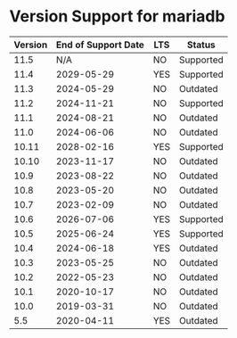 # Version Support for mariadb

| Version | End of Support Date | LTS | Status |
|---------|------------------------|-----|--------|
| 11.5 | N/A | NO | Supported |
| 11.4 | 2029-05-29 | YES | Supported |
| 11.3 | 2024-05-29 | NO | Outdated |
| 11.2 | 2024-11-21 | NO | Supported |
| 11.1 | 2024-08-21 | NO | Outdated |
| 11.0 | 2024-06-06 | NO | Outdated |
| 10.11 | 2028-02-16 | YES | Supported |
| 10.10 | 2023-11-17 | NO | Outdated |
| 10.9 | 2023-08-22 | NO | Outdated |
| 10.8 | 2023-05-20 | NO | Outdated |
| 10.7 | 2023-02-09 | NO | Outdated |
| 10.6 | 2026-07-06 | YES | Supported |
| 10.5 | 2025-06-24 | YES | Supported |
| 10.4 | 2024-06-18 | YES | Outdated |
| 10.3 | 2023-05-25 | NO | Outdated |
| 10.2 | 2022-05-23 | NO | Outdated |
| 10.1 | 2020-10-17 | NO | Outdated |
| 10.0 | 2019-03-31 | NO | Outdated |
| 5.5 | 2020-04-11 | YES | Outdated |
